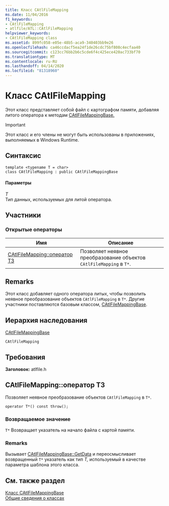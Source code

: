 ```yaml
---
title: Класс CAtlFileMapping
ms.date: 11/04/2016
f1_keywords:
- CAtlFileMapping
- atlfile/ATL::CAtlFileMapping
helpviewer_keywords:
- CAtlFileMapping class
ms.assetid: 899fc058-e05e-48b5-aca9-340403bb9e26
ms.openlocfilehash: ca46ccdacf5ea24f1de26cdc75bf808c4ecfaa40
ms.sourcegitcommit: c123cc76bb2b6c5cde6f4c425ece420ac733bf70
ms.translationtype: MT
ms.contentlocale: ru-RU
ms.lasthandoff: 04/14/2020
ms.locfileid: "81318960"
---
```

# <a name="catlfilemapping-class"></a>Класс CAtlFileMapping

Этот класс представляет собой файл с картографом памяти, добавляя литого оператора к методам [CAtlFileMappingBase.](../../atl/reference/catlfilemappingbase-class.md)

> [!IMPORTANT]
> Этот класс и его члены не могут быть использованы в приложениях, выполняемых в Windows Runtime.

## <a name="syntax"></a>Синтаксис

```
template <typename T = char>
class CAtlFileMapping : public CAtlFileMappingBase
```

#### <a name="parameters"></a>Параметры

*T*<br/>
Тип данных, используемых для литой оператора.

## <a name="members"></a>Участники

### <a name="public-operators"></a>Открытые операторы

|Имя|Описание|
|----------|-----------------|
|[CAtlFileMapping::оператор ТЗ](#operator_t_star)|Позволяет неявное преобразование объектов `CAtlFileMapping` в `T*`.|

## <a name="remarks"></a>Remarks

Этот класс добавляет одного оператора литых, чтобы позволить неявное преобразование объектов `CAtlFileMapping` в `T*`. Другие участники поставляются базовым классом, [CAtlFileMappingBase](../../atl/reference/catlfilemappingbase-class.md).

## <a name="inheritance-hierarchy"></a>Иерархия наследования

[CAtlFileMappingBase](../../atl/reference/catlfilemappingbase-class.md)

`CAtlFileMapping`

## <a name="requirements"></a>Требования

**Заголовок:** atlfile.h

## <a name="catlfilemappingoperator-t"></a><a name="operator_t_star"></a>CAtlFileMapping::оператор ТЗ

Позволяет неявное преобразование объектов `CAtlFileMapping` в `T*`.

```
operator T*() const throw();
```

### <a name="return-value"></a>Возвращаемое значение

`T*` Возвращает указатель на начало файла с картой памяти.

### <a name="remarks"></a>Remarks

Вызывает [CAtlFileMappingBase::GetData](../../atl/reference/catlfilemappingbase-class.md#getdata) и переосмысливает возвращенный `T*` указатель как тип *T,* используемый в качестве параметра шаблона этого класса.

## <a name="see-also"></a>См. также раздел

[Класс CAtlFileMappingBase](../../atl/reference/catlfilemappingbase-class.md)<br/>
[Общие сведения о классах](../../atl/atl-class-overview.md)

